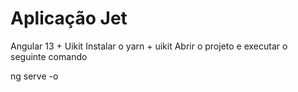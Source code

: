 # Aplicação Jet

Angular 13 + Uikit
Instalar o yarn + uikit 
Abrir o projeto e executar o seguinte comando

ng serve -o
